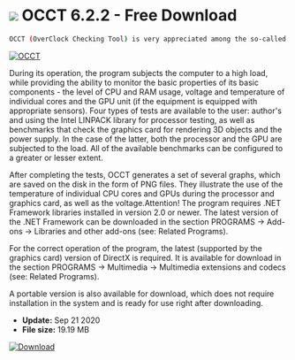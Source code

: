 # ![](https://cdn.softexe.net/static/icon/win.gif) OCCT 6.2.2 - Free Download

```sh
OCCT (OverClock Checking Tool) is very appreciated among the so-called oveclockers a tool to test the underlying computer components that have been "overclocked" to achieve the highest possible performance. It also provides detailed information, including about your processor.
```
[![OCCT](https:https://tse3.mm.bing.net/th?id=OIP.eqD8JNncRedd9_v0RJScxQHaG7&pid=Api)](https://softexe.net/win/system/diagnostics-tests/occt:pRhhd.html)

During its operation, the program subjects the computer to a high load, while providing the ability to monitor the basic properties of its basic components - the level of CPU and RAM usage, voltage and temperature of individual cores and the GPU unit (if the equipment is equipped with appropriate sensors). Four types of tests are available to the user: author's and using the Intel LINPACK library for processor testing, as well as benchmarks that check the graphics card for rendering 3D objects and the power supply. In the case of the latter, both the processor and the GPU are subjected to the load. All of the available benchmarks can be configured to a greater or lesser extent.
 
 After completing the tests, OCCT generates a set of several graphs, which are saved on the disk in the form of PNG files. They illustrate the use of the temperature of individual CPU cores and GPUs during the processor and graphics card, as well as the voltage.Attention!
 The program requires .NET Framework libraries installed in version 2.0 or newer. The latest version of the .NET Framework can be downloaded in the section PROGRAMS -&gt; Add-ons -&gt; Libraries and other add-ons (see: Related Programs).
 
 For the correct operation of the program, the latest (supported by the graphics card) version of DirectX is required. It is available for download in the section PROGRAMS -&gt; Multimedia -&gt; Multimedia extensions and codecs (see: Related Programs).
 
 A portable version is also available for download, which does not require installation in the system and is ready for use right after downloading.


- **Update:** Sep 21 2020
- **File size:** 19.19 MB

[![Download](https://cdn.softexe.net/static/img/download.png)](https://softexe.net/win/system/diagnostics-tests/occt:pRhhd.html)

